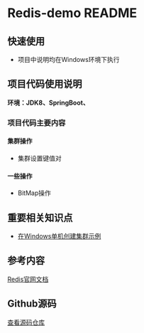 # Redis-demo README

## 快速使用

- 项目中说明均在Windows环境下执行



## 项目代码使用说明

**环境：JDK8、SpringBoot、**

### 项目代码主要内容

#### 集群操作

- 集群设置键值对

#### 一些操作

- BitMap操作

## 重要相关知识点

- [在Windows单机创建集群示例](https://www.yuque.com/sourlemon/java/hvgbmo)

## 参考内容

[Redis官网文档](https://redis.io/documentation)

## Github源码

[查看源码仓库](https://github.com/ShayLau/ElasticSearch-demo)

